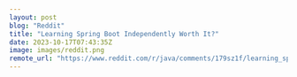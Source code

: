 ```yaml
---
layout: post
blog: "Reddit"
title: "Learning Spring Boot Independently Worth It?"
date: 2023-10-17T07:43:35Z
image: images/reddit.png
remote_url: "https://www.reddit.com/r/java/comments/179sz1f/learning_spring_boot_independently_worth_it/"
---
```

